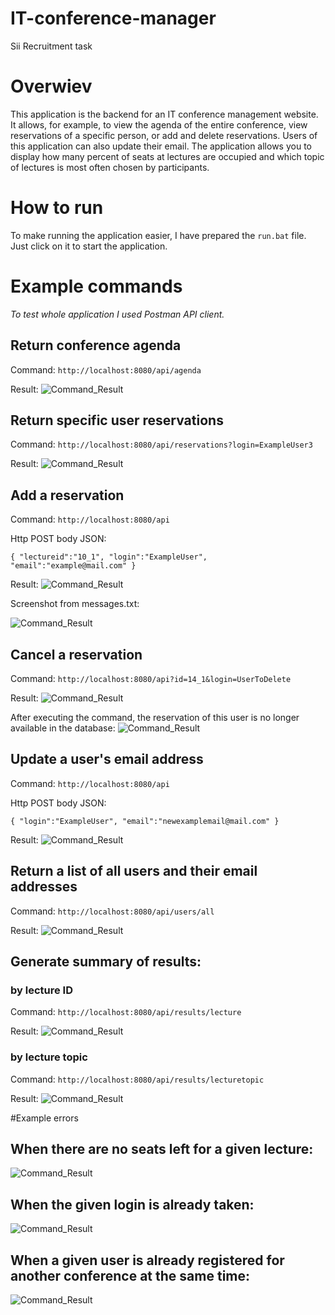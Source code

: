 # IT-conference-manager
Sii Recruitment task

# Overwiev
This application is the backend for an IT conference management website. It allows, for example, to view the agenda of the entire conference, view reservations of a specific person, or add and delete reservations. Users of this application can also update their email. The application allows you to display how many percent of seats at lectures are occupied and which topic of lectures is most often chosen by participants.

# How to run
To make running the application easier, I have prepared the `run.bat` file. Just click on it to start the application.

# Example commands
<i>To test whole application I used Postman API client.</i>

## Return conference agenda
Command:  `http://localhost:8080/api/agenda`

Result: ![Command_Result](./Screenshots/agenda.png)

## Return specific user reservations
Command:  `http://localhost:8080/api/reservations?login=ExampleUser3`

Result: ![Command_Result](./Screenshots/userReservations3.png)
## Add a reservation
Command:  `http://localhost:8080/api`

Http POST body JSON:

`{
"lectureid":"10_1",
"login":"ExampleUser",
"email":"example@mail.com"
}`

Result: ![Command_Result](./Screenshots/addReservation.png)

Screenshot from messages.txt:

![Command_Result](./Screenshots/mailScreenshot.png)
## Cancel a reservation
Command:  `http://localhost:8080/api?id=14_1&login=UserToDelete`

Result: ![Command_Result](./Screenshots/deleteRes.png)

After executing the command, the reservation of this user is no longer available in the database:
![Command_Result](./Screenshots/afterDelete.png)
## Update a user's email address
Command:  `http://localhost:8080/api`

Http POST body JSON:

`{
"login":"ExampleUser",
"email":"newexamplemail@mail.com"
}`

Result: ![Command_Result](./Screenshots/updateMail.png)


## Return a list of all users and their email addresses
Command:  `http://localhost:8080/api/users/all`

Result: ![Command_Result](./Screenshots/allUsers.png)
## Generate summary of results:

### by lecture ID
Command:  `http://localhost:8080/api/results/lecture`

Result: ![Command_Result](./Screenshots/resultsById.png)

### by lecture topic
Command:  `http://localhost:8080/api/results/lecturetopic`

Result: ![Command_Result](./Screenshots/resultsByTopic.png)

#Example errors

## When there are no seats left for a given lecture:
![Command_Result](./Screenshots/noSeatsLeft.png)
## When the given login is already taken:
![Command_Result](./Screenshots/loginBusy.png)
## When a given user is already registered for another conference at the same time:
![Command_Result](./Screenshots/sameTime.png)
